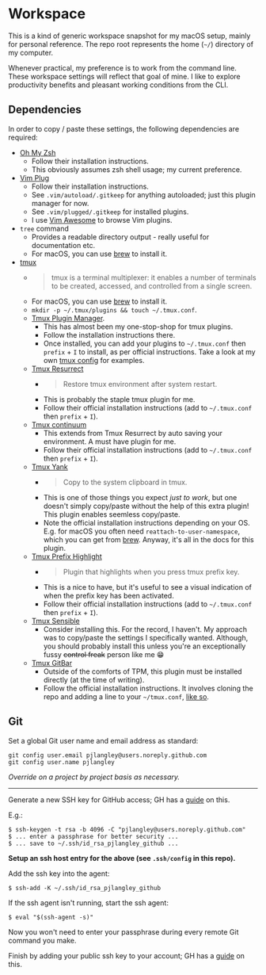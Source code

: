 # Workspace

This is a kind of generic workspace snapshot for my macOS setup, mainly for personal reference.
The repo root represents the home (`~/`) directory of my computer.

Whenever practical, my preference is to work from the command line. These workspace settings
will reflect that goal of mine. I like to explore productivity benefits and pleasant working
conditions from the CLI.

## Dependencies

In order to copy / paste these settings, the following dependencies are required:

- [Oh My Zsh](https://github.com/ohmyzsh/ohmyzsh/)
  - Follow their installation instructions.
  - This obviously assumes zsh shell usage; my current preference.
- [Vim Plug](https://github.com/junegunn/vim-plug)
  - Follow their installation instructions.
  - See `.vim/autoload/.gitkeep` for anything autoloaded; just this plugin manager for now.
  - See `.vim/plugged/.gitkeep` for installed plugins.
  - I use [Vim Awesome](https://vimawesome.com/) to browse Vim plugins.
- `tree` command
  - Provides a readable directory output - really useful for documentation etc.
  - For macOS, you can use [brew](https://formulae.brew.sh/formula/tree) to install it.
- [tmux](https://github.com/tmux/tmux)
  - > tmux is a terminal multiplexer: it enables a number of terminals to be created, accessed, and controlled from a single screen.
  - For macOS, you can use [brew](https://formulae.brew.sh/formula/tmux) to install it.
  - `mkdir -p ~/.tmux/plugins && touch ~/.tmux.conf`.
  - [Tmux Plugin Manager](https://github.com/tmux-plugins/tpm).
    - This has almost been my one-stop-shop for tmux plugins.
    - Follow the installation instructions there.
    - Once installed, you can add your plugins to `~/.tmux.conf` then `prefix` + `I` to install,
      as per official instructions. Take a look at my own [tmux config](./.tmux.conf#L2-L6) for examples.
  - [Tmux Resurrect](https://github.com/tmux-plugins/tmux-resurrect)
    - > Restore tmux environment after system restart.
    - This is probably the staple tmux plugin for me.
    - Follow their official installation instructions (add to `~/.tmux.conf` then `prefix` + `I`).
  - [Tmux continuum](https://github.com/tmux-plugins/tmux-continuum)
    - This extends from Tmux Resurrect by auto saving your environment.
      A must have plugin for me.
    - Follow their official installation instructions (add to `~/.tmux.conf` then `prefix` + `I`).
  - [Tmux Yank](https://github.com/tmux-plugins/tmux-yank)
    - > Copy to the system clipboard in tmux.
    - This is one of those things you expect _just to work_, but one doesn't simply copy/paste without
    the help of this extra plugin! This plugin enables seemless copy/paste.
    - Note the official installation instructions depending on your OS. E.g. for macOS you often
      need `reattach-to-user-namespace`, which you can get from 
      [brew](https://formulae.brew.sh/formula/reattach-to-user-namespacehttps://formulae.brew.sh/formula/reattach-to-user-namespace). Anyway, it's all in the docs for this plugin.
  - [Tmux Prefix Highlight](https://github.com/tmux-plugins/tmux-prefix-highlight)
    - > Plugin that highlights when you press tmux prefix key.
    - This is a nice to have, but it's useful to see a visual indication of when the prefix key has
      been activated.
    - Follow their official installation instructions (add to `~/.tmux.conf` then `prefix` + `I`).
  - [Tmux Sensible](https://github.com/tmux-plugins/tmux-sensible)
    - Consider installing this. For the record, I haven't. My approach was to copy/paste the settings I
      specifically wanted. Although, you should probably install this unless you're an exceptionally
      fussy ~~control freak~~ person like me 😁
  - [Tmux GitBar](https://github.com/arl/tmux-gitbar)
    - Outside of the comforts of TPM, this plugin must be installed directly (at the time of writing).
    - Follow the official installation instructions. It involves cloning the repo and adding a line to
      your `~/tmux.conf`, [like so](./.tmux.conf#L10).

## Git

Set a global Git user name and email address as standard:

```
git config user.email pjlangley@users.noreply.github.com
git config user.name pjlangley
```

_Override on a project by project basis as necessary._

---

Generate a new SSH key for GitHub access; GH has a [guide](https://help.github.com/en/github/authenticating-to-github/generating-a-new-ssh-key-and-adding-it-to-the-ssh-agent) on this.

E.g.:

```
$ ssh-keygen -t rsa -b 4096 -C "pjlangley@users.noreply.github.com"
$ ... enter a passphrase for better security ...
$ ... save to ~/.ssh/id_rsa_pjlangley_github ...
```

**Setup an ssh host entry for the above (see `.ssh/config` in this repo).**

Add the ssh key into the agent:

```
$ ssh-add -K ~/.ssh/id_rsa_pjlangley_github
```

If the ssh agent isn't running, start the ssh agent:

```
$ eval "$(ssh-agent -s)"
```

Now you won't need to enter your passphrase during every remote Git command you make.

Finish by adding your public ssh key to your account; GH has a [guide](https://help.github.com/en/github/authenticating-to-github/adding-a-new-ssh-key-to-your-github-account) on this.

